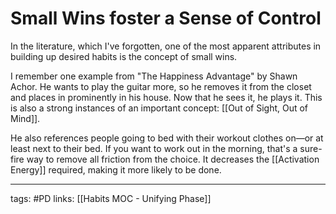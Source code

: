 # Small Wins foster a Sense of Control
In the literature, which I've forgotten, one of the most apparent attributes in building up desired habits is the concept of small wins. 

I remember one example from "The Happiness Advantage" by Shawn Achor. He wants to play the guitar more, so he removes it from the closet and places in prominently in his house. Now that he sees it, he plays it. This is also a strong instances of an important concept: [[Out of Sight, Out of Mind]]. 

He also references people going to bed with their workout clothes on—or at least next to their bed. If you want to work out in the morning, that's a sure-fire way to remove all friction from the choice. It decreases the [[Activation Energy]] required, making it more likely to be done. 

---
tags: #PD 
links: [[Habits MOC - Unifying Phase]]